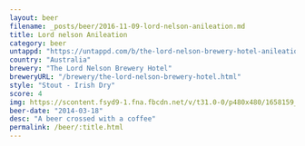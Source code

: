 ```yaml
---
layout: beer
filename: _posts/beer/2016-11-09-lord-nelson-anileation.md
title: Lord nelson Anileation
category: beer
untappd: "https://untappd.com/b/the-lord-nelson-brewery-hotel-anileation/58024"
country: "Australia"
brewery: "The Lord Nelson Brewery Hotel"
breweryURL: "/brewery/the-lord-nelson-brewery-hotel.html"
style: "Stout - Irish Dry"
score: 4
img: https://scontent.fsyd9-1.fna.fbcdn.net/v/t31.0-0/p480x480/1658159_10152327617578745_898249905_o.jpg?_nc_cat=103&_nc_sid=e007fa&_nc_ohc=q96xpQFXwE8AX8jGshZ&_nc_ht=scontent.fsyd9-1.fna&_nc_tp=6&oh=321c5f840a054d31cdd438f5c8b43e80&oe=5F47A21A
beer-date: "2014-03-18"
desc: "A beer crossed with a coffee"
permalink: /beer/:title.html
---
```

